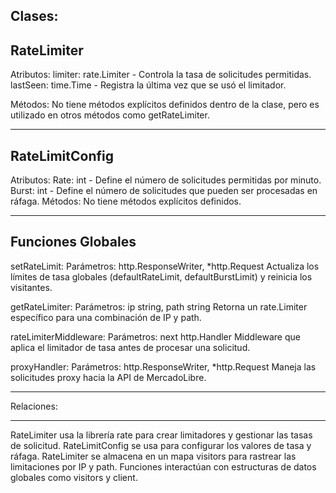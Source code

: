Clases:
------------
RateLimiter
------------
Atributos:
limiter: rate.Limiter - Controla la tasa de solicitudes permitidas.
lastSeen: time.Time - Registra la última vez que se usó el limitador.

Métodos:
No tiene métodos explícitos definidos dentro de la clase, pero es utilizado en otros métodos como getRateLimiter.

----------------
RateLimitConfig
----------------

Atributos:
Rate: int - Define el número de solicitudes permitidas por minuto.
Burst: int - Define el número de solicitudes que pueden ser procesadas en ráfaga.
Métodos:
No tiene métodos explícitos definidos.

-------------------
Funciones Globales
-------------------

setRateLimit:
Parámetros: http.ResponseWriter, *http.Request
Actualiza los límites de tasa globales (defaultRateLimit, defaultBurstLimit) y reinicia los visitantes.

getRateLimiter:
Parámetros: ip string, path string
Retorna un rate.Limiter específico para una combinación de IP y path.

rateLimiterMiddleware:
Parámetros: next http.Handler
Middleware que aplica el limitador de tasa antes de procesar una solicitud.

proxyHandler:
Parámetros: http.ResponseWriter, *http.Request
Maneja las solicitudes proxy hacia la API de MercadoLibre.

**********
Relaciones:
**********

RateLimiter usa la librería rate para crear limitadores y gestionar las tasas de solicitud.
RateLimitConfig se usa para configurar los valores de tasa y ráfaga.
RateLimiter se almacena en un mapa visitors para rastrear las limitaciones por IP y path.
Funciones interactúan con estructuras de datos globales como visitors y client.